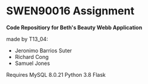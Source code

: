 # SWEN90016 Assignment

**Code Repositiory for Beth's Beauty Webb Application**

made by T13_04:
- Jeronimo Barrios Suter
- Richard Cong
- Samuel Jones

Requires MySQL 8.0.21
Python 3.8
Flask

